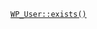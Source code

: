 <p><code><a href="https://developer.wordpress.org/reference/classes/wp_user/exists/">WP_User::exists()</a></code></p>
